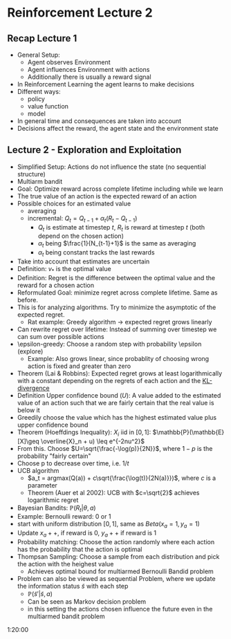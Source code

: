 # Reinforcement Lecture 2

## Recap Lecture 1

- General Setup:
  - Agent observes Environment
  - Agent influences Environment with actions
  - Additionally there is usually a reward signal
- In Reinforcement Learning the agent learns to make decisions
- Different ways:
  - policy
  - value function
  - model
- In general time and consequences are taken into account
- Decisions affect the reward, the agent state and the environment state

## Lecture 2 - Exploration and Exploitation

- Simplified Setup: Actions do not influence the state (no sequential structure)
- Multiarm bandit
- Goal: Optimize reward across complete lifetime including while we learn
- The true value of an action is the expected reward of an action
- Possible choices for an estimated value
  - averaging
  - incremental: $Q_t = Q_{t-1} + \alpha_t(R_t-Q_{t-1})$
    - $Q_t$ is estimate at timestep $t$, $R_t$ is reward at timestep $t$ (both depend on the chosen action)
    - $\alpha_t$ being $\frac{1}{N_{t-1}+1}$ is the same as averaging
    - $\alpha_t$ being constant tracks the last rewards
- Take into account that estimates are uncertain
- Definition: $v_*$ is the optimal value
- Definition: Regret is the difference between the optimal value and the reward for a chosen action
- Reformulated Goal: minimize regret across complete lifetime. Same as before.
- This is for analyzing algorithms. Try to minimize the asymptotic of the expected regret.
  - Rat example: Greedy algorithm -> expected regret grows linearly
- Can rewrite regret over lifetime: Instead of summing over timestep we can sum over possible actions
- \epsilon-greedy: Choose a random step with probability \epsilon (explore)
  - Example: Also grows linear, since probablity of choosing wrong action is fixed and greater than zero
- Theorem (Lai & Robbins): Expected regret grows at least logarithmically with a constant depending on the regrets of each action and the [KL-divergence](https://en.wikipedia.org/wiki/Kullback%E2%80%93Leibler_divergence)
- Definition Upper confidence bound ($U$): A value added to the estimated value of an action such that we are fairly certain that the real value is below it
- Greedily choose the value which has the highest estimated value plus upper confidence bound
- Theorem (Hoeffdings Inequality): $X_i$ iid in $[0,1]$: $\mathbb{P}(\mathbb{E}[X]\geq \overline{X}_n + u) \leq e^{-2nu^2}$
- From this. Choose $U=\sqrt{\frac{-\log(p)}{2N}}$, where $1-p$ is the probability "fairly certain"
- Choose p to decrease over time, i.e. $1/t$
- UCB algorithm
  - $a_t = argmax(Q(a)) + c\sqrt{\frac{\log(t)}{2N(a)}})$, where $c$ is a parameter
  - Theorem (Auer et al 2002): UCB with $c=\sqrt{2}$ achieves logarithmic regret
- Bayesian Bandits: $\mathbb{P}(R_t|\theta, a)$
- Example: Bernoulli reward: 0 or 1
- start with uniform distribution $[0, 1]$, same as $Beta(x_a=1, y_a=1)$
- Update $x_a++$, if reward is 0, $y_a++$ if reward is 1
- Probability matching: Choose the action randomly where each action has the probability that the action is optimal
- Thompsan Sampling: Choose a sample from each distribution and pick the action with the heighest value
  - Achieves optimal bound for multiarmed Bernoulli Bandid problem
- Problem can also be viewed as sequential Problem, where we update the information status $\tilde{s}$ with each step
  - $\mathbb{P}(\tilde{s}' | \tilde{s}, a)$
  - Can be seen as Markov decision problem
  - in this setting the actions chosen influence the future even in the multiarmed bandit problem

1:20:00
